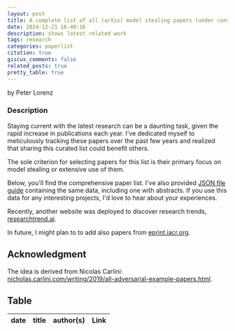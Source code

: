 ```yaml
---
layout: post
title: A complete list of all (arXiv) model stealing papers (under construction)
date: 2024-12-21 16:40:16
description: shows latest related work
tags: research
categories: paperlist
citation: true
giscus_comments: false
related_posts: true
pretty_table: true
---
```


by Peter Lorenz

### Description

Staying current with the latest research can be a daunting task, given the rapid increase in publications each year. I've dedicated myself to meticulously tracking these papers over the past few years and realized that sharing this curated list could benefit others.

The sole criterion for selecting papers for this list is their primary focus on model stealing or extensive use of them. 


Below, you'll find the comprehensive paper list. I've also provided [JSON file](https://github.com/lorenz-peter/lorenz-peter.github.io/blob/master/assets/json/model_stealing_papers.json) [guide](https://lorenz-peter.github.io/blog/2024/load-json/) containing the same data, including one with abstracts. If you use this data for any interesting projects, I'd love to hear about your experiences.

Recently, another website was deployed to discover research trends, [researchtrend.ai](https://researchtrend.ai/communities/AAML).

In future, I might plan to to add also papers from [eprint.iacr.org](https://eprint.iacr.org/).

## Acknowledgment

The idea is derived from Nicolas Carlini:
[nicholas.carlini.com/writing/2019/all-adversarial-example-papers.html](https://nicholas.carlini.com/writing/2019/all-adversarial-example-papers.html).

## Table

<table
  data-toggle="table"
  data-show-fullscreen="true"
  data-pagination="false"
  data-search="true"
  data-show-columns="true"
  data-url="{{ '/assets/json/model_stealing_papers.json' | relative_url }}">
  <thead>
    <tr class="tr-class-1">
      <th data-field="date" data-sortable="true" data-width="50">date</th>
      <th data-field="title" data-sortable="true" data-formatter="addLink">title</th>
      <th data-field="author" data-sortable="true" >author(s)</th>
      <th data-field="link" data-visible="false">Link</th>
    </tr>
  </thead>
</table>

<script>
  function addLink(value, row) {
    // Access the 'link' property directly from the row object
    var link = row.link;
    // Create an anchor tag with the link and value
    return `<a href="${link}" target="_blank">${value}</a>`;
  }
</script>

